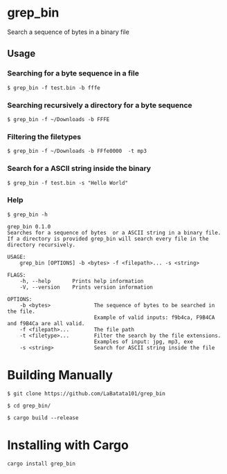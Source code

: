 # grep_bin
Search a sequence of bytes in a binary file

## Usage
### Searching for a byte sequence in a file
`$ grep_bin -f test.bin -b fffe`

### Searching recursively a directory for a byte sequence
`$ grep_bin -f ~/Downloads -b FFFE`

### Filtering the filetypes
`$ grep_bin -f ~/Downloads -b FFfe0000  -t mp3`

### Search for a ASCII string inside the binary
`$ grep_bin -f test.bin -s "Hello World"`

### Help
```
$ grep_bin -h

grep_bin 0.1.0
Searches for a sequence of bytes  or a ASCII string in a binary file.
If a directory is provided grep_bin will search every file in the directory recursively.

USAGE:
    grep_bin [OPTIONS] -b <bytes> -f <filepath>... -s <string>

FLAGS:
    -h, --help       Prints help information
    -V, --version    Prints version information

OPTIONS:
    -b <bytes>              The sequence of bytes to be searched in the file.
                            Example of valid inputs: f9b4ca, F9B4CA and f9B4Ca are all valid.
    -f <filepath>...        The file path
    -t <filetype>...        Filter the search by the file extensions.
                            Examples of input: jpg, mp3, exe
    -s <string>             Search for ASCII string inside the file
```

# Building Manually
`$ git clone https://github.com/LaBatata101/grep_bin`

`$ cd grep_bin/`

`$ cargo build --release`

# Installing with Cargo
`cargo install grep_bin`